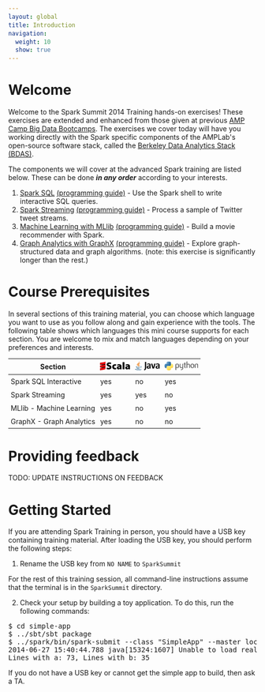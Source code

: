 ```yaml
---
layout: global
title: Introduction
navigation:
  weight: 10
  show: true
---
```


# Welcome
Welcome to the Spark Summit 2014 Training hands-on exercises! These exercises
are extended and enhanced from those given at previous <a
href="http://ampcamp.berkeley.edu">AMP Camp Big Data Bootcamps</a>. The
exercises we cover today will have you working directly with the Spark specific
components of the AMPLab's open-source software stack, called the <a
href="https://amplab.cs.berkeley.edu/software/">Berkeley Data Analytics Stack
(BDAS)</a>.

<!--
You can navigate around the exercises by looking in the page header or footer
and clicking on the arrows or the dropdown button that shows the current page
title.

<p style="margin-bottom:15px"><img src="img/header-nav-dropdown-button-summit.png" class="shadow" style="height:auto; width:498px"/></p>-->

<!-- ## Introductory Exercises
The tutorial begins with a set of introductory excercises which should be done _**sequentially**_.

1. [Scala](introduction-to-the-scala-shell.html) - a quick crashcourse on the Scala language and command line interface.
2. [Spark](data-exploration-using-spark.html) [(programming guide)](http://spark.apache.org/docs/latest/programming-guide.html) - Use the Spark shell to interactively explore Wikipedia data. 

## Advanced Exercises
-->
The components we will cover at the advanced Spark training are listed below.
These can be done _**in any order**_ according to your interests.

<ol start="1">
  <li><a href="data-exploration-using-spark-sql.html">Spark SQL</a> <a href="http://spark.apache.org/docs/latest/sql-programming-guide.html">(programming guide)</a> - Use the Spark shell to write interactive SQL queries.</li>
  <li><a href="realtime-processing-with-spark-streaming.html">Spark Streaming</a> <a href="http://spark.apache.org/docs/latest/streaming-programming-guide.html">(programming guide)</a> - Process a sample of Twitter tweet streams.</li>
  <li><a href="movie-recommendation-with-mllib.html">Machine Learning with MLlib</a> <a href="http://spark.apache.org/docs/latest/mllib-guide.html">(programming guide)</a> - Build a movie recommender with Spark.</li>
  <li><a href="graph-analytics-with-graphx.html">Graph Analytics with GraphX</a> <a href="http://spark.apache.org/docs/latest/graphx-programming-guide.html">(programming guide)</a> - Explore graph-structured data and graph algorithms. (note: this exercise is significantly longer than the rest.)</li>
</ol>


# Course Prerequisites
In several sections of this training material, you can choose which language you want to use as you follow along and gain experience with the tools. The following table shows which languages this mini course supports for each section. You are welcome to mix and match languages depending on your preferences and interests.

<center>
<style type="text/css">
table td, table th {
  padding: 5px;
}
</style>
<table class="bordered">
<thead>
<tr>
  <th>Section</th>
    <th><img src="img/scala-sm.png"/></th>
    <th><img src="img/java-sm.png"/></th>
    <th><img src="img/python-sm.png"/>
  </th>
</tr>
</thead><tbody>
<tr>
<!--  <td>Spark Interactive</td>
  <td class="yes">yes</td>
  <td class="no">no</td>
  <td class="yes">yes</td>
-->
</tr><tr>
  <td>Spark SQL Interactive</td>
  <td class="yes">yes</td>
  <td class="no">no</td>
  <td class="yes">yes</td>
</tr><tr>
  <td>Spark Streaming</td>
  <td class="yes">yes</td>
  <td class="yes">yes</td>
  <td class="no">no</td>
</tr><tr>
  <td>MLlib - Machine Learning</td>
  <td class="yes">yes</td>
  <td class="no">no</td>
  <td class="yes">yes</td>
</tr><tr>
  <td>GraphX - Graph Analytics</td>
  <td class="yes">yes</td>
  <td class="no">no</td>
  <td class="no">no</td>
</tr>
</tbody>
</table>
</center>

# Providing feedback
<!--
We are using the cutting edge versions (i.e., the master branches) of most of our software components, which means you may run into a few issues. If you do, please call over a TA and explain what's going on. To report a problem, please create a new issue at the <a href="https://github.com/amplab/training/issues">AMPLab's training docs Github issue Tracker</a> (there is also a link to this in the footer on all pages of the exercises).
-->
TODO: UPDATE INSTRUCTIONS ON FEEDBACK 

# Getting Started

If you are attending Spark Training in person, you should have a USB key containing training material. After loading the USB key, you should perform the following steps:

1) Rename the USB key from <code>NO NAME</code> to <code>SparkSummit</code> 

<p class="alert alert-warn">
<i class="icon-info-sign">    </i>
For the rest of this training session, all command-line instructions assume that the terminal is in the <code>SparkSummit</code> directory.
</p>

2) Check your setup by building a toy application. To do this, run the following commands:

<pre class="prettyprint lang-bsh">
$ cd simple-app
$ ../sbt/sbt package
$ ../spark/bin/spark-submit --class "SimpleApp" --master local[*] target/scala-2.10/simple-project_2.10-1.0.jar
2014-06-27 15:40:44.788 java[15324:1607] Unable to load realm info from SCDynamicStore
Lines with a: 73, Lines with b: 35
</pre>

<p class="alert alert-warn">
<i class="icon-info-sign">    </i>
If you do not have a USB key or cannot get the simple app to build, then ask a TA.
</p>


<!--If you are participating in the exercises from a remote location, you will want
to download the [training material](FIX BROKEN LINK.html).-->
